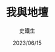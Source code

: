 ---
title: "我與地壇"
author: '史鐵生'
date: '2023/06/15'
isbn: '978-7-02-013563-9'
imageDir: ''
blockquote: '「」'
---